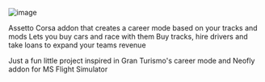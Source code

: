 ![image](https://user-images.githubusercontent.com/60661612/235396272-035af7d7-f140-440e-8fcb-0f6d506d3119.png)

Assetto Corsa addon that creates a career mode based on your tracks and mods
Lets you buy cars and race with them
Buy tracks, hire drivers and take loans to expand your teams revenue

Just a fun little project inspired in Gran Turismo's career mode and Neofly addon for MS Flight Simulator

